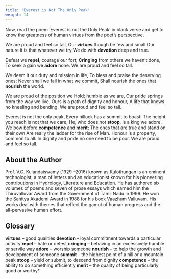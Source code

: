 ```yaml
---
title: 'Everest is Not The Only Peak'
weight: 14
---
```


Now, read the poem ‘Everest is not the Only Peak’ in blank verse and get to know the greatness of human virtues from the poet’s perspective.

We are proud and feel so tall,
Our **virtues** though be few and small
Our nature it is that whatever we try
We do with **devotion** deep and true.

Defeat we **repel**, courage our fort;
**Cringing** from others we haven’t done,
To seek a gain we **adore** none:
We are proud and feel so tall.

We deem it our duty and mission in life,
To bless and praise the deserving ones;
Never shall we fail in what we commit, 
Shall nourish the ones that **nourish** the world. 

We are proud of the position we
Hold; humble as we are,
Our pride springs from the way we live.
Ours is a path of dignity and honour,
A life that knows no kneeling and bending.
We are proud and feel so tall.

Everest is not the only peak,
Every hillock has a summit to boast!
The height you reach is not that we care; 
He, who does not **stoop**, is a king we adore.
We bow before **competence** and **merit**;
The ones that are true and stand on their own 
Are really the ladder for the rise of Man.
Honour is a property, common to all:
In dignity and pride no one need to be poor.
We are proud and feel so tall.

## About the Author

Prof. V.C. Kulandaiswamy (1929 –2016) known as Kulothungan is an eminent technologist, a man of letters and an educationist known for his pioneering contributions in Hydrology, Literature and Education. He has authored six volumes of poems and seven of prose essays which earned him the Thiruvalluvar Award from the Government of Tamil Nadu in 1999. He won the Sahitya Akademi Award in 1988 for his book Vaazhum Valluvam. His works deal with themes that reflect the gamut of human progress and the all-pervasive human effort.

## Glossary

**virtues** – good qualities 
**devotion** – loyal commitment towards a particular activity 
**repel** – hate or detest 
**cringing** – behaving in an excessively humble or servile way 
**adore** – worship someone 
**nourish** – to help the growth and development of someone 
**summit** – the highest point of a hill or a mountain peak 
**stoop** – yield or submit, to descend from dignity 
**competence** – the ability to do something efficiently
**merit** – the quality of being particularly good or worthy*
